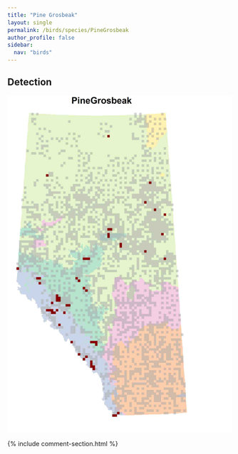 ```yaml
---
title: "Pine Grosbeak"
layout: single
permalink: /birds/species/PineGrosbeak
author_profile: false
sidebar:
  nav: "birds"
---
```


<h2>Detection</h2>

![](/assets/images/birds/PineGrosbeak/det.jpg)

{% include comment-section.html %}
